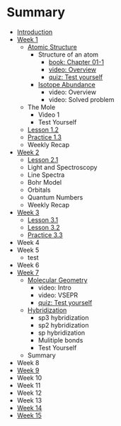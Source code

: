 # Summary

* [Introduction](README.md)
* [Week 1](lesson-1.md)
  * [Atomic Structure](lesson-1/lesson-11.md)
    * Structure of an atom
      * [book: Chapter 01-1](lesson-1/lesson-11/book-chapter-01-1.md)
      * [video: Overview](lesson-1/lesson-11/video-overview.md)
      * [quiz: Test yourself](lesson-1/lesson-11/quiz-test-yourself.md)
    * [Isotope Abundance](lesson-1/lesson-11/isotope-abundance.md)
      * video: Overview
      * video: Solved problem
  * The Mole
    * Video 1
    * Test Yourself
  * [Lesson 1.2](lesson-1/lesson-12.md)
  * [Practice 1.3](lesson-1/practice-13.md)
  * Weekly Recap
* [Week 2](lesson-2.md)
  * [Lesson 2.1](lesson-2/lesson-21.md)
  * Light and Spectroscopy
  * Line Spectra
  * Bohr Model
  * Orbitals
  * Quantum Numbers
  * Weekly Recap
* [Week 3](lesson-3.md)
  * [Lesson 3.1](lesson-3/lesson-31.md)
  * [Lesson 3.2](lesson-3/lesson-32.md)
  * [Practice 3.3](lesson-3/practice-33.md)
* Week 4
* Week 5
  * test
* Week 6
* [Week 7](week-7.md)
  * [Molecular Geometry](lesson-1/molecular-geometry.md)
    * video: Intro
    * video: VSEPR
    * [quiz: Test yourself](lesson-1/molecular-geometry/quiz-check-yourself.md)
  * [Hybridization](lesson-1/hybridization.md)
    * sp3 hybridization
    * sp2 hybridization
    * sp hybridization
    * Mulitiple bonds
    * Test Yourself
  * Summary
* Week 8
* [Week 9](week-9.md)
* Week 10
* Week 11
* Week 12
* Week 13
* [Week 14](week-14.md)
* [Week 15](week-15.md)

